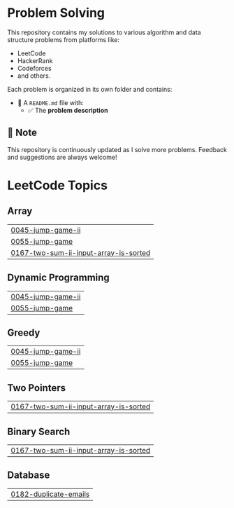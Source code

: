 # Problem Solving

This repository contains my solutions to various algorithm and data structure problems from platforms like:
- LeetCode
- HackerRank
- Codeforces
- and others.

Each problem is organized in its own folder and contains:
- 📄 A `README.md` file with:
  - ✅ The **problem description**

## 📌 Note
This repository is continuously updated as I solve more problems. Feedback and suggestions are always welcome!

<!---LeetCode Topics Start-->
# LeetCode Topics
## Array
|  |
| ------- |
| [0045-jump-game-ii](https://github.com/Abd-Elrahman-hany-Rawash/Problem-Solving/tree/master/0045-jump-game-ii) |
| [0055-jump-game](https://github.com/Abd-Elrahman-hany-Rawash/Problem-Solving/tree/master/0055-jump-game) |
| [0167-two-sum-ii-input-array-is-sorted](https://github.com/Abd-Elrahman-hany-Rawash/Problem-Solving/tree/master/0167-two-sum-ii-input-array-is-sorted) |
## Dynamic Programming
|  |
| ------- |
| [0045-jump-game-ii](https://github.com/Abd-Elrahman-hany-Rawash/Problem-Solving/tree/master/0045-jump-game-ii) |
| [0055-jump-game](https://github.com/Abd-Elrahman-hany-Rawash/Problem-Solving/tree/master/0055-jump-game) |
## Greedy
|  |
| ------- |
| [0045-jump-game-ii](https://github.com/Abd-Elrahman-hany-Rawash/Problem-Solving/tree/master/0045-jump-game-ii) |
| [0055-jump-game](https://github.com/Abd-Elrahman-hany-Rawash/Problem-Solving/tree/master/0055-jump-game) |
## Two Pointers
|  |
| ------- |
| [0167-two-sum-ii-input-array-is-sorted](https://github.com/Abd-Elrahman-hany-Rawash/Problem-Solving/tree/master/0167-two-sum-ii-input-array-is-sorted) |
## Binary Search
|  |
| ------- |
| [0167-two-sum-ii-input-array-is-sorted](https://github.com/Abd-Elrahman-hany-Rawash/Problem-Solving/tree/master/0167-two-sum-ii-input-array-is-sorted) |
## Database
|  |
| ------- |
| [0182-duplicate-emails](https://github.com/Abd-Elrahman-hany-Rawash/Problem-Solving/tree/master/0182-duplicate-emails) |
<!---LeetCode Topics End-->